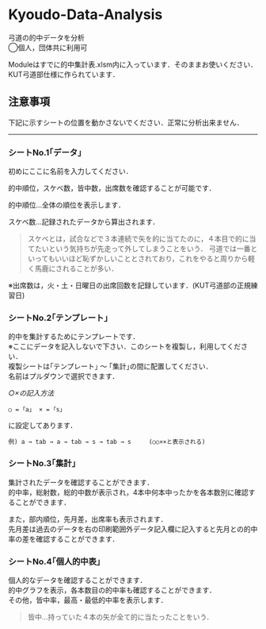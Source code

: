 # Kyoudo-Data-Analysis

弓道の的中データを分析  
◯個人，団体共に利用可

Moduleはすでに的中集計表.xlsm内に入っています．そのままお使いください．
KUT弓道部仕様に作られています．

## 注意事項
下記に示すシートの位置を動かさないでください．正常に分析出来ません．

- - -

### **シートNo.1｢データ｣**  
初めにここに名前を入力してください．  

的中順位，スケベ数，皆中数，出席数を確認することが可能です．  

的中順位…全体の順位を表示します．  

スケベ数…記録されたデータから算出されます．  
> スケベとは，試合などで３本連続で矢を的に当てたのに，４本目で的に当てたいという気持ちが先走って外してしまうことをいう．
弓道では一番といってもいいほど恥ずかしいこととされており，これをやると周りから軽く馬鹿にされることが多い．

※出席数は，火・土・日曜日の出席回数を記録しています．(KUT弓道部の正規練習日)  

### **シートNo.2｢テンプレート｣**  
的中を集計するためにテンプレートです．  
※ここにデータを記入しないで下さい．このシートを複製し，利用してください．  
複製シートは｢テンプレート｣ 〜 ｢集計｣の間に配置してください．  
名前はプルダウンで選択できます．  

*○×の記入方法*
```
○ = ｢a｣  × = ｢s｣
```

に設定してあります．

``` 例) a → tab → a → tab → s → tab → s     (○○××と表示される) ```

### **シートNo.3｢集計｣**  
集計されたデータを確認することができます．  
的中率，総射数，総的中数が表示され，4本中何本中ったかを各本数別に確認することができます．  

また，部内順位，先月差，出席率も表示されます．  
先月差は過去のデータを右の印刷範囲外データ記入欄に記入すると先月との的中率の差を確認することができます．  

### **シートNo.4｢個人的中表｣**  
個人的なデータを確認することができます．  
的中グラフを表示，各本数目の的中率も確認することができます．  
その他，皆中率，最高・最低的中率を表示します．  
> 皆中…持っていた４本の矢が全て的に当たったことをいう．
